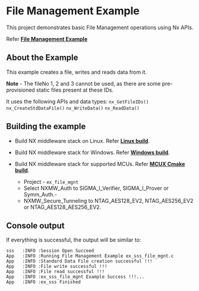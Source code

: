 # File Management Example

This project demonstrates basic File Management operations using Nx APIs.

Refer [**File Management Example**](./ex_sss_file_mgnt.c)

## About the Example

This example creates a file, writes and reads data from it.

**Note** - The fileNo 1, 2 and 3 cannot be used, as there are some pre-provisioned static files present at these IDs.

It uses the following APIs and data types:
    `nx_GetFileIDs()`
    `nx_CreateStdDataFile()`
    `nx_WriteData()`
    `nx_ReadData()`

## Building the example

- Build NX middleware stack on Linux. Refer [**Linux build**](../../../doc/linux/readme.md).

- Build NX middleware stack for Windows. Refer [**Windows build**](../../../doc/windows/readme.md).

- Build NX middleware stack for supported MCUs. Refer [**MCUX Cmake build**](../../../doc/mcu_cmake/readme.md).

	- Project - `ex_file_mgnt`
	- Select NXMW_Auth to SIGMA_I_Verifier, SIGMA_I_Prover or Symm_Auth.-
	- NXMW_Secure_Tunneling to NTAG_AES128_EV2, NTAG_AES256_EV2 or NTAG_AES128_AES256_EV2.

## Console output

If everything is successful, the output will be similar to:
```
sss   :INFO :Session Open Succeed
App   :INFO :Running File Management Example ex_sss_file_mgnt.c
App   :INFO :Standard Data File creation successful !!!
App   :INFO :File write successful !!!
App   :INFO :File read successful !!!
App   :INFO :ex_sss_file_mgnt Example Success !!!...
App   :INFO :ex_sss Finished
```
